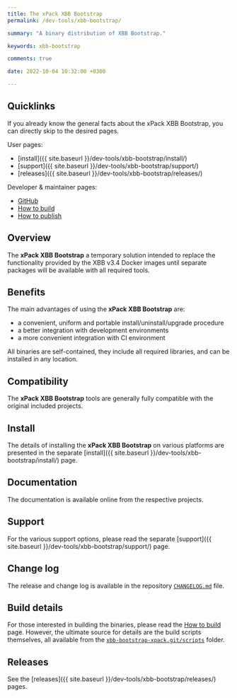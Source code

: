 ```yaml
---
title: The xPack XBB Bootstrap
permalink: /dev-tools/xbb-bootstrap/

summary: "A binary distribution of XBB Bootstrap."

keywords: xbb-bootstrap

comments: true

date: 2022-10-04 10:32:00 +0300

---
```


## Quicklinks

If you already know the general facts about the xPack XBB Bootstrap, you can
directly skip to the desired pages.

User pages:

- [install]({{ site.baseurl }}/dev-tools/xbb-bootstrap/install/)
- [support]({{ site.baseurl }}/dev-tools/xbb-bootstrap/support/)
- [releases]({{ site.baseurl }}/dev-tools/xbb-bootstrap/releases/)

Developer & maintainer pages:

- [GitHub](https://github.com/xpack-dev-tools/xbb-bootstrap-xpack/)
- [How to build](https://github.com/xpack-dev-tools/xbb-bootstrap-xpack/blob/xpack/README-BUILD.md)
- [How to publish](https://github.com/xpack-dev-tools/xbb-bootstrap-xpack/blob/xpack/README-RELEASE.md)

## Overview

The **xPack XBB Bootstrap** a temporary solution intended to replace the
functionality provided by the XBB v3.4 Docker images until separate
packages will be available with all required tools.

## Benefits

The main advantages of using the **xPack XBB Bootstrap** are:

- a convenient, uniform and portable install/uninstall/upgrade procedure
- a better integration with development environments
- a more convenient integration with CI environment

All binaries are self-contained, they include all required libraries,
and can be installed in any location.

## Compatibility

The **xPack XBB Bootstrap** tools are generally fully compatible with the
original included projects.

## Install

The details of installing the **xPack XBB Bootstrap** on various platforms are
presented in the separate
[install]({{ site.baseurl }}/dev-tools/xbb-bootstrap/install/) page.

## Documentation

The documentation is available online from the respective projects.

## Support

For the various support options, please read the separate
[support]({{ site.baseurl }}/dev-tools/xbb-bootstrap/support/) page.

## Change log

The release and change log is available in the repository
[`CHANGELOG.md`](https://github.com/xpack-dev-tools/xbb-bootstrap-xpack/blob/xpack/CHANGELOG.md) file.

## Build details

For those interested in building the binaries, please read the
[How to build](https://github.com/xpack-dev-tools/xbb-bootstrap-xpack/blob/xpack/README-BUILD.md)
page.
However, the ultimate source for details are the build scripts themselves,
all available from the
[`xbb-bootstrap-xpack.git/scripts`](https://github.com/xpack-dev-tools/xbb-bootstrap-xpack/tree/xpack/scripts/)
folder.

## Releases

See the [releases]({{ site.baseurl }}/dev-tools/xbb-bootstrap/releases/) pages.
